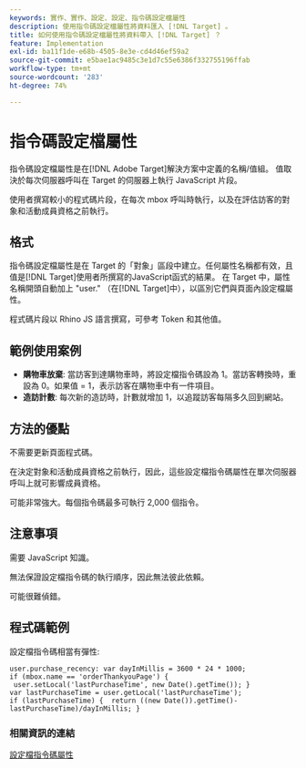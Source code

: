```yaml
---
keywords: 實作、實作、設定、設定、指令碼設定檔屬性
description: 使用指令碼設定檔屬性將資料匯入 [!DNL Target] 。
title: 如何使用指令碼設定檔屬性將資料帶入 [!DNL Target] ？
feature: Implementation
exl-id: ba11f1de-e68b-4505-8e3e-cd4d46ef59a2
source-git-commit: e5bae1ac9485c3e1d7c55e6386f332755196ffab
workflow-type: tm+mt
source-wordcount: '283'
ht-degree: 74%

---
```


# 指令碼設定檔屬性

指令碼設定檔屬性是在[!DNL Adobe Target]解決方案中定義的名稱/值組。 值取決於每次伺服器呼叫在 Target 的伺服器上執行 JavaScript 片段。

使用者撰寫較小的程式碼片段，在每次 mbox 呼叫時執行，以及在評估訪客的對象和活動成員資格之前執行。

## 格式

指令碼設定檔屬性是在 Target 的「對象」區段中建立。任何屬性名稱都有效，且值是[!DNL Target]使用者所撰寫的JavaScript函式的結果。 在 Target 中，屬性名稱開頭自動加上 &quot;user.&quot; （在[!DNL Target]中），以區別它們與頁面內設定檔屬性。

程式碼片段以 Rhino JS 語言撰寫，可參考 Token 和其他值。

## 範例使用案例

* **購物車放棄**: 當訪客到達購物車時，將設定檔指令碼設為 1。當訪客轉換時，重設為 0。如果值 = 1，表示訪客在購物車中有一件項目。
* **造訪計數**: 每次新的造訪時，計數就增加 1，以追蹤訪客每隔多久回到網站。

## 方法的優點

不需要更新頁面程式碼。

在決定對象和活動成員資格之前執行，因此，這些設定檔指令碼屬性在單次伺服器呼叫上就可影響成員資格。

可能非常強大。每個指令碼最多可執行 2,000 個指令。

## 注意事項

需要 JavaScript 知識。

無法保證設定檔指令碼的執行順序，因此無法彼此依賴。

可能很難偵錯。

## 程式碼範例

設定檔指令碼相當有彈性:

```
user.purchase_recency: var dayInMillis = 3600 * 24 * 1000; if (mbox.name == 'orderThankyouPage') {  user.setLocal('lastPurchaseTime', new Date().getTime()); } var lastPurchaseTime = user.getLocal('lastPurchaseTime'); if (lastPurchaseTime) {  return ((new Date()).getTime()-lastPurchaseTime)/dayInMillis; }
```

### 相關資訊的連結

[設定檔指令碼屬性](https://experienceleague.adobe.com/docs/target/using/audiences/visitor-profiles/profile-parameters.html?lang=zh-Hant#concept_8C07AEAB0A144FECA8B4FEB091AED4D2)
